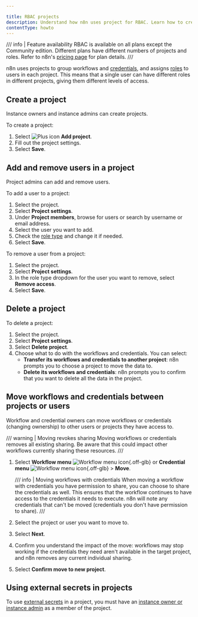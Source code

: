```yaml
---

title: RBAC projects
description: Understand how n8n uses project for RBAC. Learn how to create and manage projects.
contentType: howto
---
```


/// info | Feature availability
RBAC is available on all plans except the Community edition. Different plans have different numbers of projects and roles. Refer to n8n's [pricing page](https://n8n.io/pricing/) for plan details.
///

n8n uses projects to group workflows and [credentials](/glossary.md#credential-n8n), and assigns [roles](/user-management/rbac/role-types.md) to users in each project. This means that a single user can have different roles in different projects, giving them different levels of access.

## Create a project

Instance owners and instance admins can create projects.

To create a project:

1. Select <span class="n8n-inline-image">![Plus icon](/_images/common-icons/plus.png)</span> **Add project**.
1. Fill out the project settings.
1. Select **Save**.

## Add and remove users in a project

Project admins can add and remove users.

To add a user to a project:

1. Select the project.
1. Select **Project settings**.
1. Under **Project members**, browse for users or search by username or email address.
1. Select the user you want to add.
1. Check the [role type](/user-management/rbac/role-types.md) and change it if needed.
1. Select **Save**.

To remove a user from a project:

1. Select the project.
1. Select **Project settings**.
1. In the role type dropdown for the user you want to remove, select **Remove access**.
1. Select **Save**.

## Delete a project

To delete a project:

1. Select the project.
1. Select **Project settings**.
1. Select **Delete project**.
1. Choose what to do with the workflows and credentials. You can select:
	* **Transfer its workflows and credentials to another project**: n8n prompts you to choose a project to move the data to.
	* **Delete its workflows and credentials**: n8n prompts you to confirm that you want to delete all the data in the project.

## Move workflows and credentials between projects or users

Workflow and credential owners can move workflows or credentials (changing ownership) to other users or projects they have access to.

/// warning | Moving revokes sharing
Moving workflows or credentials removes all existing sharing. Be aware that this could impact other workflows currently sharing these resources.
///

1. Select **Workflow menu** <span class="n8n-inline-image">![Workflow menu icon](/_images/common-icons/three-dot-options-menu.png){.off-glb}</span> or **Credential menu** <span class="n8n-inline-image">![Workflow menu icon](/_images/common-icons/three-dot-options-menu.png){.off-glb}</span> > **Move**.

	/// info | Moving workflows with credentials
	When moving a workflow with credentials you have permission to share, you can choose to share the credentials as well. This ensures that the workflow continues to have access to the credentials it needs to execute. n8n will note any credentials that can't be moved (credentials you don't have permission to share).
	///

1. Select the project or user you want to move to.
1. Select **Next**.
1. Confirm you understand the impact of the move: workflows may stop working if the credentials they need aren't available in the target project, and n8n removes any current individual sharing.
1. Select **Confirm move to new project**.

## Using external secrets in projects

To use [external secrets](/external-secrets.md) in a project, you must have an [instance owner or instance admin](/user-management/account-types.md) as a member of the project.
